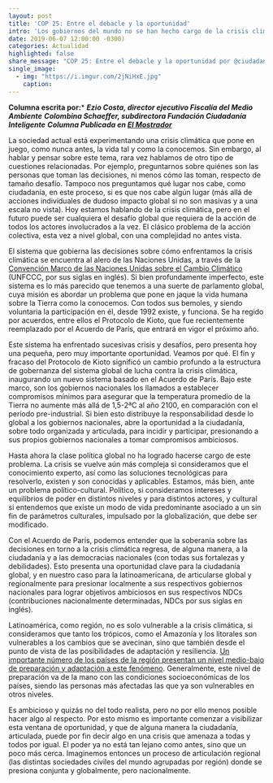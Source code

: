 ```yaml
---
layout: post
title: 'COP 25: Entre el debacle y la oportunidad'
intro: 'Los gobiernos del mundo no se han hecho cargo de la crisis climática ¿Qué hacemos?'
date: 2019-06-07 12:00:00 -0300)
categories: Actualidad
highlighted: false
share_message: "COP 25: Entre el debacle y la oportunidad por @ciudadaniai."
single_image:
  - img: "https://i.imgur.com/2jNiHxE.jpg"
    caption: 
---
```

**Columna escrita por:*** 
***Ezio Costa, director ejecutivo Fiscalía del Medio Ambiente***
***Colombina Schaeffer, subdirectora Fundación Ciudadanía Inteligente***
***Columna Publicada en [El Mostrador](https://www.elmostrador.cl/noticias/opinion/columnas/2019/06/11/cop-25-entre-la-debacle-ambiental-y-la-oportunidad/)***

La sociedad actual está experimentando una crisis climática que pone en juego, como nunca antes, la vida tal y como la conocemos. Sin embargo, al hablar y pensar sobre este tema, rara vez hablamos de otro tipo de cuestiones relacionadas. Por ejemplo, preguntarnos sobre quiénes son las personas que toman las decisiones, ni menos cómo las toman, respecto de tamaño desafío. Tampoco nos preguntamos qué lugar nos cabe, como ciudadanía, en este proceso, si es que nos cabe algún lugar (más allá de acciones individuales de dudoso impacto global si no son masivas y a una escala no vista). Hoy estamos hablando de la crisis climática, pero en el futuro puede ser cualquiera el desafío global que requiera de la acción de todos los actores involucrados a la vez. El clásico problema de la acción colectiva, esta vez a nivel global, con una complejidad no antes vista.

El sistema que gobierna las decisiones sobre cómo enfrentamos la crisis climática se encuentra al alero de las Naciones Unidas, a través de la [Convención Marco de las Naciones Unidas sobre el Cambio Climático](https://unfccc.int/es) (UNFCCC, por sus siglas en inglés). Si bien profundamente imperfecto, este sistema es lo más parecido que tenemos a una suerte de parlamento global, cuya misión es abordar un problema que pone en jaque la vida humana sobre la Tierra como la conocemos. Con todos sus bemoles, y siendo voluntaria la participación en él, desde 1992 existe, y funciona. Se ha regido por acuerdos, entre ellos el Protocolo de Kioto, que fue recientemente reemplazado por el Acuerdo de París, que entrará en vigor el próximo año.

Este sistema ha enfrentado sucesivas crisis y desafíos, pero presenta hoy una pequeña, pero muy importante oportunidad. Veamos por qué. El fin y fracaso del Protocolo de Kioto significó un cambio profundo a la estructura de gobernanza del sistema global de lucha contra la crisis climática, inaugurando un nuevo sistema basado en el Acuerdo de París. Bajo este marco, son los gobiernos nacionales los llamados a establecer compromisos mínimos para asegurar que la temperatura promedio de la Tierra no aumente más allá de 1,5-2ªC al año 2100, en comparación con el período pre-industrial. Si bien esto distribuye la responsabilidad desde lo global a los gobiernos nacionales, abre la oportunidad a la ciudadanía, sobre todo organizada y articulada, para incidir y participar, presionando a sus propios gobiernos nacionales a tomar compromisos ambiciosos.

Hasta ahora la clase política global no ha logrado hacerse cargo de este problema. La crisis se vuelve aún más compleja si consideramos que el conocimiento experto, así como las soluciones tecnológicas para resolverlo, existen y son conocidas y aplicables. Estamos, más bien, ante un problema político-cultural. Político, si consideramos intereses y equilibrios de poder en distintos niveles y para distintos actores, y cultural si entendemos que existe un modo de vida predominante asociado a un sin fin de parámetros culturales, impulsado por la globalización, que debe ser modificado. 

Con el Acuerdo de París, podemos entender que la soberanía sobre las decisiones en torno a la crisis climática regresa, de alguna manera, a la ciudadanía y a las democracias nacionales (con todas sus fortalezas y debilidades). Esto presenta una oportunidad clave para la ciudadanía global, y en nuestro caso para la latinoamericana, de articularse global y regionalmente para presionar localmente a sus respectivos gobiernos nacionales para lograr objetivos ambiciosos en sus respectivos NDCs (contribuciones nacionalmente  determinadas, NDCs por sus siglas en inglés). 

Latinoamérica, como región, no es solo vulnerable a la crisis climática, si consideramos que tanto los trópicos, como el Amazonía y los litorales son vulnerables a los cambios que se avecinan, sino que también desde el punto de vista de las posibilidades de adaptación y resiliencia. [Un importante número de los países de la región presentan un nivel medio-bajo de preparación y adaptación a este fenómeno](https://gain.nd.edu/our-work/country-index/rankings/). Generalmente, este nivel de preparación va de la mano con las condiciones socioeconómicas de los países, siendo las personas más afectadas las que ya son vulnerables en otros niveles.

Es ambicioso y quizás no del todo realista, pero no por ello menos posible hacer algo al respecto. Por esto mismo es importante comenzar a visibilizar esta ventana de oportunidad, y que de alguna manera la ciudadanía, articulada, puede por fin decir algo en una crisis que amenaza a todas y todos por igual. El poder ya no está tan lejano como antes, sino que un poco más cerca. Imaginemos entonces un proceso de articulación regional (las distintas sociedades civiles del mundo agrupadas por región) donde se presiona conjunta y globalmente, pero nacionalmente.

